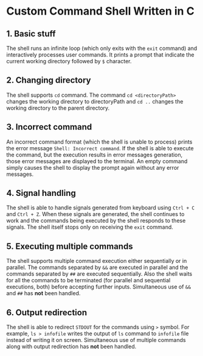 # Custom Command Shell Written in C

## 1. Basic stuff  
The shell runs an infinite loop (which only exits with the `exit` command) and interactively processes user commands. It prints a prompt that indicate the current working directory followed by `$` character.  

## 2. Changing directory  
The shell supports `cd` command. The command `cd <directoryPath>` changes the working directory to directoryPath and `cd ..` changes the working directory to the parent directory.  

## 3. Incorrect command  
An incorrect command format (which the shell is unable to process) prints the error message `Shell: Incorrect command`. If the shell is able to execute the command, but the execution results in error messages generation, those error messages are displayed to the terminal. An empty command simply causes the shell to display the prompt again without any error messages.  

## 4. Signal handling
The shell is able to handle signals generated from keyboard using `Ctrl + C` and `Ctrl + Z`. When these signals are generated, the shell continues to work and the commands being executed by the shell responds to these signals. The shell itself stops only on receiving the `exit` command.  

## 5. Executing multiple commands  
The shell supports multiple command execution either sequentially or in parallel. The commands separated by `&&` are executed in parallel and the commands separated by `##` are executed sequentially. Also the shell waits for all the commands to be terminated (for parallel and sequential executions, both) before accepting further inputs. Simultaneous use of `&&` and `##` has **not** been handled.  

## 6. Output redirection  
The shell is able to redirect `STDOUT` for the commands using `>` symbol. For example, `ls > infofile` writes the output of `ls` command to `infofile` file instead of writing it on screen. Simultaneous use of multiple commands along with output redirection has **not** been handled.  
